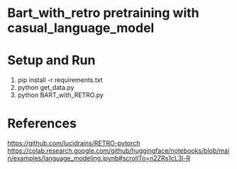# Bart_with_retro pretraining with casual_language_model

# Setup and Run

1. pip install -r requirements.txt
2. python get_data.py
3. python BART_with_RETRO.py

# References
https://github.com/lucidrains/RETRO-pytorch
https://colab.research.google.com/github/huggingface/notebooks/blob/main/examples/language_modeling.ipynb#scrollTo=n2ZRs1cL3l-R
